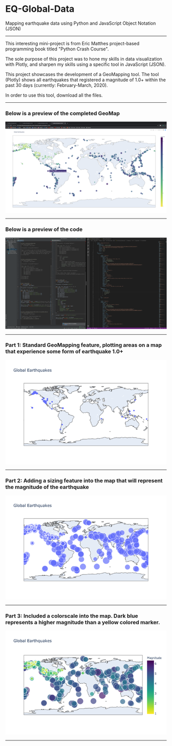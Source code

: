 # EQ-Global-Data
Mapping earthquake data using Python and JavaScript Object Notation (JSON)

------------------------------------------------------------------------------------------------------------------------------

This interesting mini-project is from Eric Matthes project-based programming book titled "Python Crash Course". 

The sole purpose of this project was to hone my skills in data visualization with Plotly, and sharpen my skills using a specific tool in JavaScript (JSON). 

This project showcases the development of a GeoMapping tool. The tool (Plotly) shows all earthquakes that registered a magnitude of 1.0+ within the past 30 days (currently: February-March, 2020). 

In order to use this tool, download all the files.

------------------------------------------------------------------------------------------------------------------------------

### Below is a preview of the completed GeoMap

![](preview/pt4.png)

------------------------------------------------------------------------------------------------------------------------------

### Below is a preview of the code

![](preview/code.png)

------------------------------------------------------------------------------------------------------------------------------

### Part 1: Standard GeoMapping feature, plotting areas on a map that experience some form of earthquake 1.0+

![](preview/pt1.png)

------------------------------------------------------------------------------------------------------------------------------

### Part 2: Adding a sizing feature into the map that will represent the magnitude of the earthquake

![](preview/pt2.png)

------------------------------------------------------------------------------------------------------------------------------

### Part 3: Included a colorscale into the map. Dark blue represents a higher magnitude than a yellow colored marker.

![](preview/pt3.png)

------------------------------------------------------------------------------------------------------------------------------
